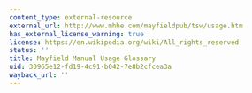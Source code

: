 ```yaml
---
content_type: external-resource
external_url: http://www.mhhe.com/mayfieldpub/tsw/usage.htm
has_external_license_warning: true
license: https://en.wikipedia.org/wiki/All_rights_reserved
status: ''
title: Mayfield Manual Usage Glossary
uid: 30965e12-fd19-4c91-b042-7e8b2cfcea3a
wayback_url: ''
---
```

